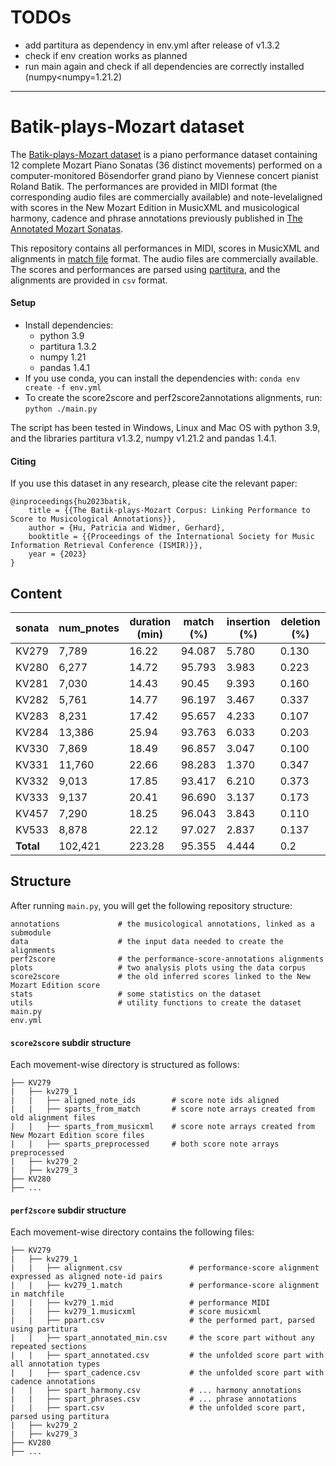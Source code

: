 # TODOs
- add partitura as dependency in env.yml after release of v1.3.2
- check if env creation works as planned
- run main again and check if all dependencies are correctly installed (numpy<numpy=1.21.2)

--- 
# Batik-plays-Mozart dataset

The [Batik-plays-Mozart dataset](link) is a piano performance dataset containing 12 complete Mozart Piano Sonatas (36 distinct movements) performed on a computer-monitored Bösendorfer grand piano by Viennese concert pianist Roland Batik. The performances are provided in MIDI format (the corresponding audio files are commercially available) and note-levelaligned with scores in the New Mozart Edition in MusicXML and musicological harmony, cadence and phrase annotations previously published in [The Annotated Mozart Sonatas](https://transactions.ismir.net/articles/10.5334/tismir.63). 

This repository contains all performances in MIDI, scores in MusicXML and alignments in [match file](https://arxiv.org/abs/2206.01104) format. The audio files are commercially available. The scores and performances are parsed using [partitura](https://github.com/CPJKU/partitura/), and the alignments are provided in `csv` format.

#### Setup
- Install dependencies:
  - python 3.9
  - partitura 1.3.2
  - numpy 1.21
  - pandas 1.4.1
- If you use conda, you can install the dependencies with: `conda env create -f env.yml`
- To create the score2score and perf2score2annotations alignments, run: `python ./main.py`

The script has been tested in Windows, Linux and Mac OS with python 3.9, and the libraries partitura v1.3.2, numpy v1.21.2 and pandas 1.4.1.

#### Citing
If you use this dataset in any research, please cite the relevant paper:

```
@inproceedings{hu2023batik,
    title = {{The Batik-plays-Mozart Corpus: Linking Performance to Score to Musicological Annotations}},
    author = {Hu, Patricia and Widmer, Gerhard},
    booktitle = {{Proceedings of the International Society for Music Information Retrieval Conference (ISMIR)}},
    year = {2023}
}
```


## Content

| sonata | num_pnotes | duration (min) | match (%) | insertion (%) | deletion (%) |
|--------|------------|----------------|-----------|---------------|--------------| 
| KV279  |    7,789   |     16.22      |  94.087   |     5.780     |    0.130     |
| KV280  |    6,277   |     14.72      |  95.793   |     3.983     |    0.223     |
| KV281  |    7,030   |     14.43      |  90.45    |     9.393     |    0.160     |
| KV282  |    5,761   |     14.77      |  96.197   |     3.467     |    0.337     |
| KV283  |    8,231   |     17.42      |  95.657   |     4.233     |    0.107     |
| KV284  |   13,386   |     25.94      |  93.763   |     6.033     |    0.203     |
| KV330  |    7,869   |     18.49      |  96.857   |     3.047     |    0.100     |
| KV331  |   11,760   |     22.66      |  98.283   |     1.370     |    0.347     |
| KV332  |    9,013   |     17.85      |  93.417   |     6.210     |    0.373     |
| KV333  |    9,137   |     20.41      |  96.690   |     3.137     |    0.173     |
| KV457  |    7,290   |     18.25      |  96.043   |     3.843     |    0.110     |
| KV533  |    8,878   |     22.12      |  97.027   |     2.837     |    0.137     |
| **Total**  |  102,421   |    223.28      |  95.355   |     4.444     |    0.2       |



## Structure

After running `main.py`, you will get the following repository structure:

```
annotations             # the musicological annotations, linked as a submodule
data                    # the input data needed to create the alignments
perf2score              # the performance-score-annotations alignments
plots                   # two analysis plots using the data corpus 
score2score             # the old inferred scores linked to the New Mozart Edition score
stats                   # some statistics on the dataset
utils                   # utility functions to create the dataset
main.py
env.yml
```

#### `score2score` subdir structure
Each movement-wise directory is structured as follows:
```
├── KV279
|   ├── kv279_1
|   |   ├── aligned_note_ids        # score note ids aligned
|   |   ├── sparts_from_match       # score note arrays created from old alignment files
|   |   ├── sparts_from_musicxml    # score note arrays created from New Mozart Edition score files
|   |   ├── sparts_preprocessed     # both score note arrays preprocessed
|   ├── kv279_2
|   ├── kv279_3
├── KV280
├── ...
```

#### `perf2score` subdir structure
Each movement-wise directory contains the following files:
```
├── KV279
|   ├── kv279_1
|   |   ├── alignment.csv               # performance-score alignment expressed as aligned note-id pairs
|   |   ├── kv279_1.match               # performance-score alignment in matchfile
|   |   ├── kv279_1.mid                 # performance MIDI
|   |   ├── kv279_1.musicxml            # score musicxml
|   |   ├── ppart.csv                   # the performed part, parsed using partitura
|   |   ├── spart_annotated_min.csv     # the score part without any repeated sections
|   |   ├── spart_annotated.csv         # the unfolded score part with all annotation types
|   |   ├── spart_cadence.csv           # the unfolded score part with cadence annotations
|   |   ├── spart_harmony.csv           # ... harmony annotations
|   |   ├── spart_phrases.csv           # ... phrase annotations
|   |   ├── spart.csv                   # the unfolded score part, parsed using partitura
|   ├── kv279_2
|   ├── kv279_3
├── KV280
├── ...
```
